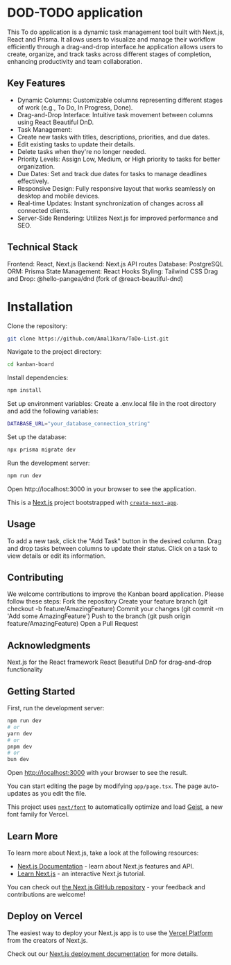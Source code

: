 # DOD-TODO application

This To do application is a dynamic task management tool built with Next.js, React and Prisma. It allows users to visualize and manage their workflow efficiently through a drag-and-drop interface.he application allows users to create, organize, and track tasks across different stages of completion, enhancing productivity and team collaboration.

## Key Features

- Dynamic Columns: Customizable columns representing different stages of work (e.g., To Do, In Progress, Done).
- Drag-and-Drop Interface: Intuitive task movement between columns using React Beautiful DnD.
- Task Management:
- Create new tasks with titles, descriptions, priorities, and due dates.
- Edit existing tasks to update their details.
- Delete tasks when they're no longer needed.
- Priority Levels: Assign Low, Medium, or High priority to tasks for better organization.
- Due Dates: Set and track due dates for tasks to manage deadlines effectively.
- Responsive Design: Fully responsive layout that works seamlessly on desktop and mobile devices.
- Real-time Updates: Instant synchronization of changes across all connected clients.
- Server-Side Rendering: Utilizes Next.js for improved performance and SEO.

## Technical Stack

Frontend: React, Next.js
Backend: Next.js API routes
Database: PostgreSQL
ORM: Prisma
State Management: React Hooks
Styling: Tailwind CSS
Drag and Drop: @hello-pangea/dnd (fork of @react-beautiful-dnd)

# Installation

Clone the repository:

```bash
git clone https://github.com/Amal1karn/ToDo-List.git
```

Navigate to the project directory:

```bash
cd kanban-board
```

Install dependencies:

```bash
npm install
```

Set up environment variables:
Create a .env.local file in the root directory and add the following variables:

```bash
DATABASE_URL="your_database_connection_string"
```

Set up the database:

```bash
npx prisma migrate dev
```

Run the development server:

```bash
npm run dev
```

Open http://localhost:3000 in your browser to see the application.

This is a [Next.js](https://nextjs.org) project bootstrapped with [`create-next-app`](https://nextjs.org/docs/app/api-reference/cli/create-next-app).

## Usage

To add a new task, click the "Add Task" button in the desired column.
Drag and drop tasks between columns to update their status.
Click on a task to view details or edit its information.

## Contributing

We welcome contributions to improve the Kanban board application. Please follow these steps:
Fork the repository
Create your feature branch (git checkout -b feature/AmazingFeature)
Commit your changes (git commit -m 'Add some AmazingFeature')
Push to the branch (git push origin feature/AmazingFeature)
Open a Pull Request

## Acknowledgments

Next.js for the React framework
React Beautiful DnD for drag-and-drop functionality

## Getting Started

First, run the development server:

```bash
npm run dev
# or
yarn dev
# or
pnpm dev
# or
bun dev
```

Open [http://localhost:3000](http://localhost:3000) with your browser to see the result.

You can start editing the page by modifying `app/page.tsx`. The page auto-updates as you edit the file.

This project uses [`next/font`](https://nextjs.org/docs/app/building-your-application/optimizing/fonts) to automatically optimize and load [Geist](https://vercel.com/font), a new font family for Vercel.

## Learn More

To learn more about Next.js, take a look at the following resources:

- [Next.js Documentation](https://nextjs.org/docs) - learn about Next.js features and API.
- [Learn Next.js](https://nextjs.org/learn) - an interactive Next.js tutorial.

You can check out [the Next.js GitHub repository](https://github.com/vercel/next.js) - your feedback and contributions are welcome!

## Deploy on Vercel

The easiest way to deploy your Next.js app is to use the [Vercel Platform](https://vercel.com/new?utm_medium=default-template&filter=next.js&utm_source=create-next-app&utm_campaign=create-next-app-readme) from the creators of Next.js.

Check out our [Next.js deployment documentation](https://nextjs.org/docs/app/building-your-application/deploying) for more details.
